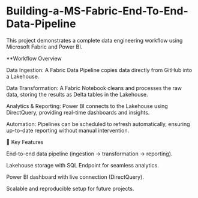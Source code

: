 # Building-a-MS-Fabric-End-To-End-Data-Pipeline
This project demonstrates a complete data engineering workflow using Microsoft Fabric and Power BI.

**Workflow Overview

Data Ingestion: A Fabric Data Pipeline copies data directly from GitHub into a Lakehouse.

Data Transformation: A Fabric Notebook cleans and processes the raw data, storing the results as Delta tables in the Lakehouse.

Analytics & Reporting: Power BI connects to the Lakehouse using DirectQuery, providing real-time dashboards and insights.

Automation: Pipelines can be scheduled to refresh automatically, ensuring up-to-date reporting without manual intervention.

🔹 Key Features

End-to-end data pipeline (ingestion → transformation → reporting).

Lakehouse storage with SQL Endpoint for seamless analytics.

Power BI dashboard with live connection (DirectQuery).

Scalable and reproducible setup for future projects.
